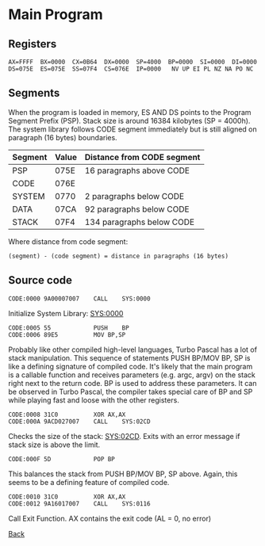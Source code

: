 # Main Program

## Registers
```
AX=FFFF  BX=0000  CX=0B64  DX=0000  SP=4000  BP=0000  SI=0000  DI=0000
DS=075E  ES=075E  SS=07F4  CS=076E  IP=0000   NV UP EI PL NZ NA PO NC
```

## Segments

When the program is loaded in memory, ES AND DS points to the Program Segment Prefix (PSP). Stack size is around 16384 kilobytes (SP = 4000h). The system library follows CODE segment immediately but is still aligned on paragraph (16 bytes) boundaries.

|Segment|Value|Distance from CODE segment|
|-------|-----|--------------------------|
|PSP    | 075E|  16 paragraphs above CODE|
|CODE   | 076E|                          |
|SYSTEM | 0770|   2 paragraphs below CODE|
|DATA   | 07CA|  92 paragraphs below CODE|
|STACK  | 07F4| 134 paragraphs below CODE|

Where distance from code segment:
```
(segment) - (code segment) = distance in paragraphs (16 bytes)
```

## Source code

```
CODE:0000 9A00007007    CALL	SYS:0000
```

Initialize System Library: [SYS:0000](0000-INIT.md)

```
CODE:0005 55            PUSH	BP
CODE:0006 89E5          MOV	BP,SP
```

Probably like other compiled high-level languages, Turbo Pascal has a lot of stack manipulation. This sequence of statements PUSH BP/MOV BP, SP is like a defining signature of compiled code. It's likely that the main program is a callable function and receives parameters (e.g. argc, argv) on the stack right next to the return code. BP is used to address these parameters. It can be observed in Turbo Pascal, the compiler takes special care of BP and SP while playing fast and loose with the other registers.

```
CODE:0008 31C0          XOR	AX,AX
CODE:000A 9ACD027007    CALL	SYS:02CD
```

Checks the size of the stack: [SYS:02CD](02CD-CHECK-STACK.md). Exits with an error message if stack size is above the limit.


```
CODE:000F 5D            POP	BP
```

This balances the stack from PUSH BP/MOV BP, SP above. Again, this seems to be a defining feature of compiled code.

```
CODE:0010 31C0          XOR	AX,AX
CODE:0012 9A16017007    CALL	SYS:0116
```

Call Exit Function. AX contains the exit code (AL = 0, no error)


[Back](README.md)